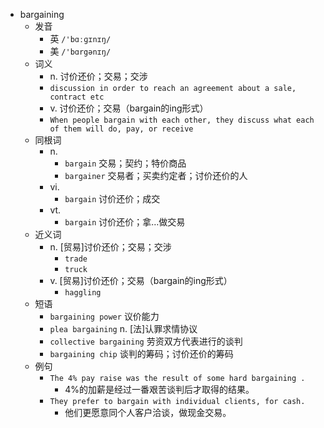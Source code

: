 - bargaining
  - 发音
    - 英 `/'bɑːɡɪnɪŋ/`
    - 美 `/'bɑrgənɪŋ/`
  - 词义
    - n. 讨价还价；交易；交涉
    - `discussion in order to reach an agreement about a sale, contract etc`
    - v. 讨价还价；交易（bargain的ing形式）
    - `When people bargain with each other, they discuss what each of them will do, pay, or receive`
  - 同根词
    - n.
      - `bargain` 交易；契约；特价商品
      - `bargainer` 交易者；买卖约定者；讨价还价的人
    - vi.
      - `bargain` 讨价还价；成交
    - vt.
      - `bargain` 讨价还价；拿…做交易
  - 近义词
    - n. [贸易]讨价还价；交易；交涉
      - `trade`
      - `truck`
    - v. [贸易]讨价还价；交易（bargain的ing形式）
      - `haggling`
  - 短语
    - `bargaining power` 议价能力 
    - `plea bargaining` n. [法]认罪求情协议 
    - `collective bargaining` 劳资双方代表进行的谈判 
    - `bargaining chip` 谈判的筹码；讨价还价的筹码 
  - 例句
    - `The 4% pay raise was the result of some hard bargaining .`
      - 4%的加薪是经过一番艰苦谈判后才取得的结果。
    - `They prefer to bargain with individual clients, for cash.`
      - 他们更愿意同个人客户洽谈，做现金交易。


